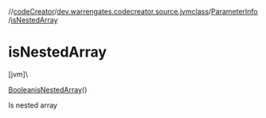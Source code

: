 //[codeCreator](../../../index.md)/[dev.warrengates.codecreator.source.jvmclass](../index.md)/[ParameterInfo](index.md)/[isNestedArray](is-nested-array.md)

# isNestedArray

[jvm]\

[Boolean](https://docs.oracle.com/javase/8/docs/api/java/lang/Boolean.html)[isNestedArray](is-nested-array.md)()

Is nested array

